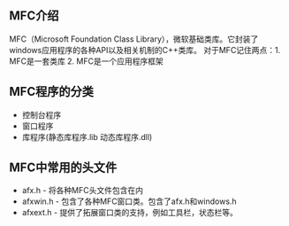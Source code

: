 ## MFC介绍
MFC（Microsoft Foundation Class Library），微软基础类库。它封装了windows应用程序的各种API以及相关机制的C++类库。
对于MFC记住两点：1. MFC是一套类库   2. MFC是一个应用程序框架

## MFC程序的分类
- 控制台程序
- 窗口程序
- 库程序(静态库程序.lib 动态库程序.dll)

## MFC中常用的头文件
- afx.h - 将各种MFC头文件包含在内
- afxwin.h - 包含了各种MFC窗口类。包含了afx.h和windows.h
- afxext.h - 提供了拓展窗口类的支持，例如工具栏，状态栏等。
